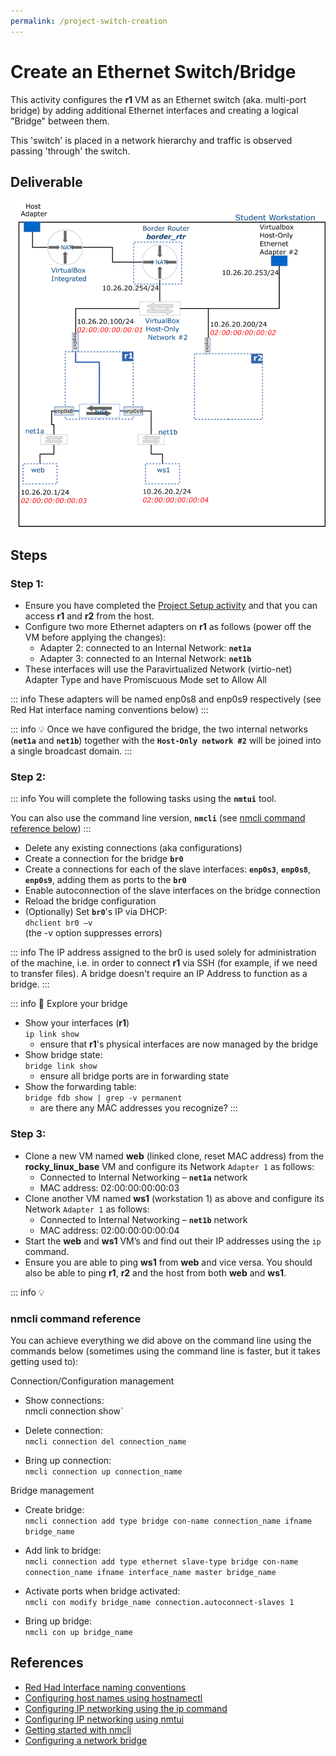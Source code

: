 ```yaml
---
permalink: /project-switch-creation
---
```


# Create an Ethernet Switch/Bridge

This activity configures the **r1** VM as an Ethernet switch (aka. multi-port bridge) by adding additional Ethernet interfaces and creating a logical "Bridge" between them.

This 'switch' is placed in a network hierarchy and traffic is observed passing 'through' the switch.

## Deliverable

![milestone 1](../img/project/switch.png)

## Steps

### Step 1:

- Ensure you have completed the [Project Setup activity](./project-setup) and that you can access **r1** and **r2** from the host.
- Configure two more Ethernet adapters on **r1** as follows (power off the VM before applying the changes):
    - Adapter 2: connected to an Internal Network: **`net1a`**
    - Adapter 3: connected to an Internal Network: **`net1b`**
- These interfaces will use the Paravirtualized Network (virtio-net) Adapter Type and have Promiscuous Mode set to Allow All

::: info
These adapters will be named enp0s8 and enp0s9 respectively (see Red Hat interface naming conventions below)
:::

::: info
:bulb:
Once we have configured the bridge, the two internal networks (**`net1a`** and **`net1b`**) together with the **`Host-Only network #2`** will be joined into a single broadcast domain.
:::


### Step 2:

::: info
You will complete the following tasks using the **`nmtui`** tool.

You can also use the command line version, **`nmcli`** (see [nmcli command reference below](#nmcli-command-reference))
:::

- Delete any existing connections (aka configurations)
- Create a connection for the bridge **`br0`**
- Create a connections for each of the slave interfaces: **`enp0s3`**, **`enp0s8`**, **`enp0s9`**, adding them as ports to the **`br0`**
- Enable autoconnection of the slave interfaces on the bridge connection
- Reload the bridge configuration
- (Optionally) Set **`br0`**'s IP via DHCP: <br /> `dhclient br0 –v` <br /> (the -v option suppresses errors)

::: info
The IP address assigned to the br0 is used solely for administration of the machine, i.e. in order to connect **r1** via SSH (for example, if we need to transfer files). A bridge doesn't require an IP Address to function as a bridge.
:::

::: info
:memo: Explore your bridge

- Show your interfaces (**r1**) <br /> `ip link show`
    - ensure that **r1**'s physical interfaces are now managed by the bridge
- Show bridge state: <br /> `bridge link show`
    - ensure all bridge ports are in forwarding state
- Show the forwarding table: <br /> `bridge fdb show | grep -v permanent`
    - are there any MAC addresses you recognize?
:::


### Step 3:

- Clone a new VM named **web** (linked clone, reset MAC address) from the **rocky_linux_base** VM and configure its Network `Adapter 1` as follows:
    - Connected to Internal Networking – **`net1a`** network
    - MAC address: 02:00:00:00:00:03
- Clone another VM named **ws1** (workstation 1) as above and configure its Network `Adapter 1` as follows:
    - Connected to Internal Networking – **`net1b`** network
    - MAC address: 02:00:00:00:00:04
- Start the **web** and **ws1** VM’s and find out their IP addresses using the `ip` command.
- Ensure you are able to ping **ws1** from **web** and vice versa. You should also be able to ping **r1**, **r2** and the host from both **web** and **ws1**.

::: info
:bulb:
<h3 name="nmcli-command-reference">nmcli command reference</h3>

You can achieve everything we did above on the command line using the commands below (sometimes using the command line is faster, but it takes getting used to):

Connection/Configuration management
- Show connections: <br />nmcli connection show`

- Delete connection: <br />`nmcli connection del connection_name`

- Bring up connection: <br />`nmcli connection up connection_name`

Bridge management
- Create bridge: <br />`nmcli connection add type bridge con-name connection_name ifname bridge_name`

- Add link to bridge: <br />`nmcli connection add type ethernet slave-type bridge con-name connection_name ifname interface_name master bridge_name`

- Activate ports when bridge activated: <br />`nmcli con modify bridge_name connection.autoconnect-slaves 1`

- Bring up bridge: <br />`nmcli con up bridge_name`

## References

- [Red Had Interface naming conventions](https://access.redhat.com/documentation/en-us/red_hat_enterprise_linux/8/html/configuring_and_managing_networking/consistent-network-interface-device-naming_configuring-and-managing-networking)
- [Configuring host names using hostnamectl](https://access.redhat.com/documentation/en-us/red_hat_enterprise_linux/7/html/networking_guide/sec_configuring_host_names_using_hostnamectl)
- [Configuring IP networking using the ip command](https://access.redhat.com/documentation/en-us/red_hat_enterprise_linux/7/html/networking_guide/sec-configuring_ip_networking_with_ip_commands)
- [Configuring IP networking using nmtui](https://access.redhat.com/documentation/en-us/red_hat_enterprise_linux/7/html/networking_guide/sec-configuring_ip_networking_with_nmtui)
- [Getting started with nmcli](https://access.redhat.com/documentation/en-us/red_hat_enterprise_linux/7/html/networking_guide/sec-configuring_ip_networking_with_nmcli)
- [Configuring a network bridge](https://access.redhat.com/documentation/en-us/red_hat_enterprise_linux/8/html/configuring_and_managing_networking/configuring-a-network-bridge_configuring-and-managing-networking)
